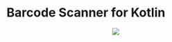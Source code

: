 # Barcode Scanner for Kotlin

<div align="center">
  
  [![](https://jitpack.io/v/AdrienRoux/barcode-scanner-kotlin.svg)](https://jitpack.io/#AdrienRoux/barcode-scanner-kotlin)
  
</div>
